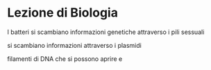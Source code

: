 # Lezione di Biologia

I batteri si scambiano informazioni genetiche attraverso i pili sessuali

si scambiano informazioni attraverso i plasmidi

filamenti di DNA che si possono aprire e
<!--stackedit_data:
eyJoaXN0b3J5IjpbLTE3MzMzNjYyNThdfQ==
-->